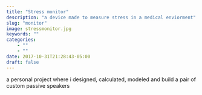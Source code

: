 ```yaml
---
title: "Stress monitor"
description: "a device made to measure stress in a medical enviorment"
slug: "monitor"
image: stressmonitor.jpg
keywords: ""
categories: 
    - ""
    - ""
date: 2017-10-31T21:28:43-05:00
draft: false
---
```


a personal project where i designed, calculated, modeled and build a pair of custom passive speakers